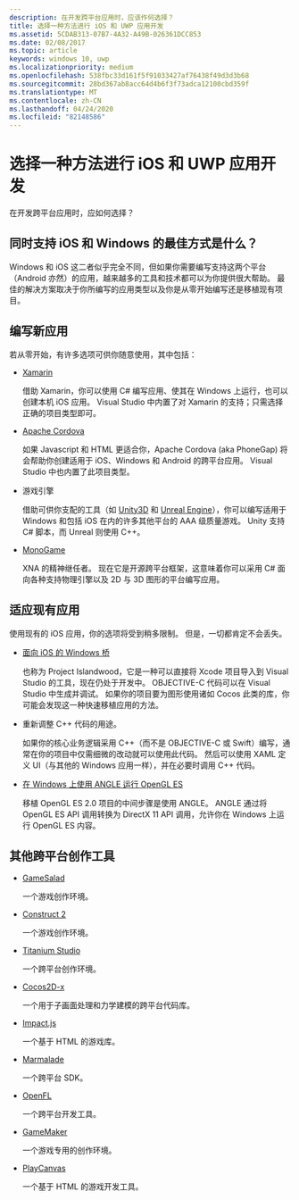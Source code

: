 ```yaml
---
description: 在开发跨平台应用时，应该作何选择？
title: 选择一种方法进行 iOS 和 UWP 应用开发
ms.assetid: 5CDAB313-07B7-4A32-A49B-026361DCC853
ms.date: 02/08/2017
ms.topic: article
keywords: windows 10, uwp
ms.localizationpriority: medium
ms.openlocfilehash: 538fbc33d161f5f91033427af76438f49d3d3b68
ms.sourcegitcommit: 28bd367ab8acc64d4b6f3f73adca12100cbd359f
ms.translationtype: MT
ms.contentlocale: zh-CN
ms.lasthandoff: 04/24/2020
ms.locfileid: "82148586"
---
```

# <a name="selecting-an-approach-to-ios-and-uwp-app-development"></a>选择一种方法进行 iOS 和 UWP 应用开发


在开发跨平台应用时，应如何选择？

## <a name="whats-the-best-way-to-support-both-ios-and-windows"></a>同时支持 iOS 和 Windows 的最佳方式是什么？

Windows 和 iOS 这二者似乎完全不同，但如果你需要编写支持这两个平台（Android 亦然）的应用，越来越多的工具和技术都可以为你提供很大帮助。 最佳的解决方案取决于你所编写的应用类型以及你是从零开始编写还是移植现有项目。

## <a name="writing-a-new-app"></a>编写新应用

若从零开始，有许多选项可供你随意使用，其中包括：

-   [Xamarin](https://xamarin.com/)

    借助 Xamarin，你可以使用 C# 编写应用、使其在 Windows 上运行，也可以创建本机 iOS 应用。 Visual Studio 中内置了对 Xamarin 的支持；只需选择正确的项目类型即可。

-   [Apache Cordova](https://www.microsoft.com/?ref=go)

    如果 Javascript 和 HTML 更适合你，Apache Cordova (aka PhoneGap) 将会帮助你创建适用于 iOS、Windows 和 Android 的跨平台应用。 Visual Studio 中也内置了此项目类型。

-   游戏引擎

    借助可供你支配的工具（如 [Unity3D](https://www.unity3d.com/) 和 [Unreal Engine](https://www.unrealengine.com/en-US/)），你可以编写适用于 Windows 和包括 iOS 在内的许多其他平台的 AAA 级质量游戏。 Unity 支持 C# 脚本，而 Unreal 则使用 C++。

-   [MonoGame](http://www.monogame.net/)

    XNA 的精神继任者。 现在它是开源跨平台框架，这意味着你可以采用 C# 面向各种支持物理引擎以及 2D 与 3D 图形的平台编写应用。

## <a name="adapting-an-existing-app"></a>适应现有应用

使用现有的 iOS 应用，你的选项将受到稍多限制。 但是，一切都肯定不会丢失。

-   [面向 iOS 的 Windows 桥](https://github.com/Microsoft/WinObjC)

    也称为 Project Islandwood，它是一种可以直接将 Xcode 项目导入到 Visual Studio 的工具，现在仍处于开发中。 OBJECTIVE-C 代码可以在 Visual Studio 中生成并调试。 如果你的项目要为图形使用诸如 Cocos 此类的库，你可能会发现这一种快速移植应用的方法。

-   重新调整 C++ 代码的用途。

    如果你的核心业务逻辑采用 C++（而不是 OBJECTIVE-C 或 Swift）编写，通常在你的项目中仅需细微的改动就可以使用此代码。 然后可以使用 XAML 定义 UI（与其他的 Windows 应用一样），并在必要时调用 C++ 代码。

-   [在 Windows 上使用 ANGLE 运行 OpenGL ES](https://github.com/microsoft/angle/wiki)

    移植 OpenGL ES 2.0 项目的中间步骤是使用 ANGLE。 ANGLE 通过将 OpenGL ES API 调用转换为 DirectX 11 API 调用，允许你在 Windows 上运行 OpenGL ES 内容。

## <a name="other-cross-platform-authoring-tools"></a>其他跨平台创作工具

-   [GameSalad](https://gamesalad.com/)

    一个游戏创作环境。

-   [Construct 2]( https://www.scirra.com/)

    一个游戏创作环境。

-   [Titanium Studio](https://www.appcelerator.com/platform/titanium-studio/)

    一个跨平台创作环境。

-   [Cocos2D-x](https://www.cocos2d-x.org/)

    一个用于子画面处理和力学建模的跨平台代码库。

-   [Impact.js](https://impactjs.com/)

    一个基于 HTML 的游戏库。

-   [Marmalade](http://madewithmarmalade.com/)

    一个跨平台 SDK。

-   [OpenFL](https://www.openfl.org/)

    一个跨平台开发工具。

-   [GameMaker](https://www.yoyogames.com/gamemaker/studio)

    一个游戏专用的创作环境。

-   [PlayCanvas](https://playcanvas.com/)

    一个基于 HTML 的游戏开发工具。

